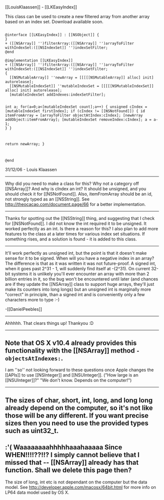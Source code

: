 [[LouisKlaassen]] - [[LKEasyIndex]]

This class can be used to create a new filtered array from another array based on an index set.
Download available soon.

<code>
@interface [[LKEasyIndex]] : [[NSObject]] {
}
+ ([[NSArray]] '')filterArray:([[NSArray]] '')arrayToFilter withIndexSet:([[NSIndexSet]] '')indexSetFilter;
@end
</code>

<code>
@implementation [[LKEasyIndex]]
+ ([[NSArray]] '')filterArray:([[NSArray]] '')arrayToFilter withIndexSet:([[NSIndexSet]] '')indexSetFilter;
{
  [[NSMutableArray]] ''newArray = [[[[[NSMutableArray]] alloc] init] autorelease];
  [[NSMutableIndexSet]] ''mutableIndexSet = [[[[[NSMutableIndexSet]] alloc] init] autorelease];
  [mutableIndexSet addIndexes:indexSetFilter];

  int a;
  for(a=0;a<[mutableIndexSet count];a++)
  {
    unsigned cIndex = [mutableIndexSet firstIndex];
    if (cIndex != [[NSNotFound]])
    {
      id itemFromArray = [arrayToFilter objectAtIndex:cIndex];
      [newArray addObject:itemFromArray];
      [mutableIndexSet removeIndex:cIndex];
      a = a-1;
    }
  }

  return newArray;
}

@end
</code>

31/12/06 - Louis Klaassen

----

Why did you need to make a class for this? Why not a category off [[NSArray]]? And why is cIndex an int? It should be unsigned, and you should check it for [[NSNotFound]]. Also, itemFromArray should be an id, not strongly typed as an [[NSString]]. See http://theocacao.com/document.page/66 for a better implementation.

----

Thanks for spotting out the [[NSString]] thing, and suggesting that I check for [[NSNotFound]]. I did not know the int required it to be unsigned. It worked perfectly as an int. Is there a reason for this? I also plan to add more features to the class at a later times for various index set situations. If something rises, and a solution is found - it is added to this class. 

----

It'll work perfectly as unsigned int, but the point is that it doesn't make sense for it to be signed. When will you have a negative index in an array? The difference is that as it was written it was not future-proof. A signed int, when it goes past 2^31 - 1, will suddenly find itself at -(2^31). On current 32-bit systems it is unlikely you'll ever encounter an array with more than 2 billion entries in it, so the bug won't be encountered until later (and chances are if they update the [[NSArray]] class to support huge arrays, they'll just make its counters into long longs) but an unsigned int is marginally more "correct" in principle, than a signed int and is conveniently only a few characters more to type :-)

-[[DanielPeebles]]

----

Ahhhhh. That clears things up! Thankyou :D

----
Note that OS X v10.4 already provides this functionality with the [[NSArray]] method <code>-objectsAtIndexes:</code>. 
----

I am ''so'' not looking forward to these questions once Apple changes the [[APIs]] to use [[NSInteger]] and [[NSUInteger]]. ("How large is an [[NSUInteger]]?" "We don't know. Depends on the computer!")

----
The sizes of char, short, int, long, and long long already depend on the computer, so it's not like those will be any different. If you want precise sizes then you need to use the provided types such as uint32_t.
----
:'( Waaaaaaaahhhhhaaahaaaaa Since WHEN!!!!??!!? I simply cannot believe that I missed that -- [[NSArray]] already has that function.
Shall we delete this page then?
----
The size of long, int etc is not dependant on the computer but the data model. See http://developer.apple.com/macosx/64bit.html for more info on LP64 data model used by OS X.
